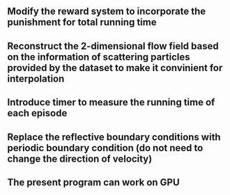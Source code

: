## Modify the reward system to incorporate the punishment for total running time
## Reconstruct the 2-dimensional flow field based on the information of scattering particles provided by the dataset to make it convinient for interpolation
## Introduce timer to measure the running time of each episode
## Replace the reflective boundary conditions with periodic boundary condition (do not need to change the direction of velocity)
## The present program can work on GPU
